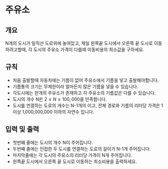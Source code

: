 주유소
===
## 개요
N개의 도시가 일직선 도로위에 놓여있고, 제일 왼쪽끝 도시에서 오른쪽 끝 도시로 이동하려고할때, 각 도시의 주유소 가격이 다를때 이동비용의 최소값을 구하세요.
## 규칙
+ 처음 출발할때 자동차에는 기름이 없어 주유소에서 기름을 넣고 출발해야합니다.
+ 기름통의 크기는 무제한이라 얼마든지 많은 기름을 넣을 수 있습니다.
+ 각도시에는 한개의 주유소가 존재하고 각 주유소의 기름값은 다를 수 있습니다.
+ 도시의 개수 N은 $2 \le N \le 100,000$을 만족합니다.
+ 도시를 연결하는 도로의 개수는 N-1개의 이고, 전체 경로와 기름의 리터당 가격은 1이상 1,000,000,000 이하의 자연수 입니다.
## 입력 및 출력
+ 첫번째 줄에는 도시의 개수 N이 주어집니다.
+ 두번쨰 줄에는 인접한 두 도시를 연결하는 도로의 길이가 N-1개 주어집니다.
+ 마지막줄에는 각 도시의 주유소의 리터당 가격이 N개 주어집니다.
+ 왼쪽끝 도시에서 오른쪽 끝 도시로 이동하는 최소비용을 출력하세요.